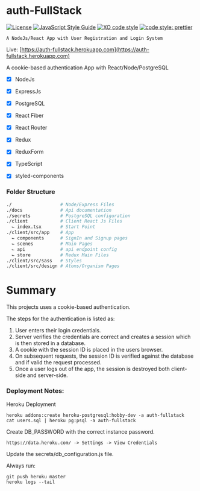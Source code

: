# auth-FullStack
[![License](https://img.shields.io/badge/license-MIT-blue.svg?style=flat-square)](https://github.com/inPhoenix/)
[![JavaScript Style Guide](https://img.shields.io/badge/code_style-standard-brightgreen.svg)](https://standardjs.com)
[![XO code style](https://img.shields.io/badge/code_style-XO-5ed9c7.svg)](https://github.com/xojs/xo)
[![code style: prettier](https://img.shields.io/badge/code_style-prettier-ff69b4.svg?style=flat-square)](https://github.com/prettier/prettier)

    A NodeJs/React App with User Registration and Login System
    
Live: 
[https://auth-fullstack.herokuapp.com](https://auth-fullstack.herokuapp.com)

A cookie-based authentication App with React/Node/PostgreSQL

- [x] NodeJs
- [x] ExpressJs
- [x] PostgreSQL
- [x] React Fiber
- [x] React Router
- [x] Redux
- [x] ReduxForm
- [x] TypeScript
- [x] styled-components
    

### Folder Structure

```sh
./                  # Node/Express Files
./docs              # Api documentation
./secrets           # PostgreSQL configuration
./client            # Client React Js Files
  ⌙ index.tsx       # Start Point
./client/src/app    # App
  ⌙ components      # SignIn and Signup pages
  ⌙ scenes          # Main Pages
  ⌙ api             # api endpoint config
  ⌙ store           # Redux Main Files
./client/src/sass   # Styles
./client/src/design # Atoms/Organism Pages
```  

# Summary

This projects uses a cookie-based authentication.

The steps for the authentication is listed as:

1. User enters their login credentials.
2. Server verifies the credentials are correct and creates a session which is then stored in a database.
3. A cookie with the session ID is placed in the users browser.
4. On subsequent requests, the session ID is verified against the database and if valid the request processed.
5. Once a user logs out of the app, the session is destroyed both client-side and server-side.


### Deployment Notes:

Heroku Deployment

    heroku addons:create heroku-postgresql:hobby-dev -a auth-fullstack
    cat users.sql | heroku pg:psql -a auth-fullstack
    
Create DB_PASSWORD with the correct instance password.
    
    https://data.heroku.com/ -> Settings -> View Credentials

Update the secrets/db_configuration.js file.

Always run:

    git push heroku master
    heroku logs --tail
